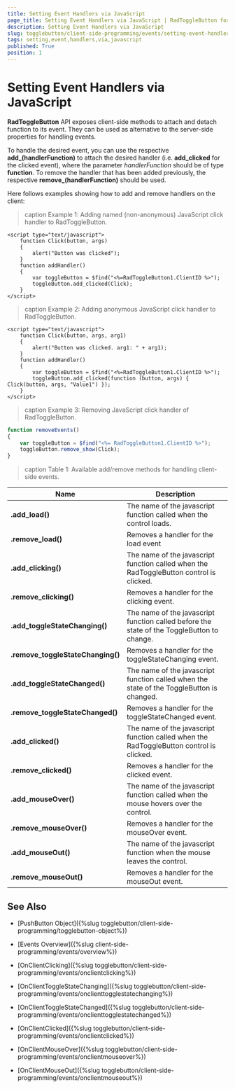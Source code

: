 ```yaml
---
title: Setting Event Handlers via JavaScript
page_title: Setting Event Handlers via JavaScript | RadToggleButton for ASP.NET AJAX Documentation
description: Setting Event Handlers via JavaScript
slug: togglebutton/client-side-programming/events/setting-event-handlers-via-javascript
tags: setting,event,handlers,via,javascript
published: True
position: 1
---
```


# Setting Event Handlers via JavaScript

**RadToggleButton** API exposes client-side methods to attach and detach function to its event. They  can be used as alternative to the server-side properties for handling events. 

To handle the desired event, you can use the respective **add_<eventName>(handlerFunction)** to attach the desired handler (i.e. **add_clicked** for the clicked event), where the parameter *handlerFunction* should be of type **function**. To remove the handler that has been added previously, the respective **remove_<eventName>(handlerFunction)** should be used.

Here follows examples showing how to add and remove handlers on the client:

>caption Example 1: Adding named (non-anonymous) JavaScript click handler to RadToggleButton.

````ASP.NET
<script type="text/javascript">
	function Click(button, args)
	{
		alert("Button was clicked");
	}
	function addHandler()
	{
		var toggleButton = $find("<%=RadToggleButton1.ClientID %>");
		toggleButton.add_clicked(Click);
	}
</script>
````

>caption Example 2: Adding anonymous JavaScript click handler to RadToggleButton.

````ASP.NET
<script type="text/javascript">
	function Click(button, args, arg1)
	{
		alert("Button was clicked. arg1: " + arg1);
	}
	function addHandler()
	{
		var toggleButton = $find("<%=RadToggleButton1.ClientID %>");
		toggleButton.add_clicked(function (button, args) { Click(button, args, "Value1") });
	}
</script>
````

>caption Example 3: Removing JavaScript click handler of RadToggleButton.

````JavaScript
function removeEvents()
{
    var toggleButton = $find("<%= RadToggleButton1.ClientID %>");
    toggleButton.remove_show(Click);
}
````

>caption Table 1: Available add/remove methods for handling client-side events.

| Name | Description |
| ------ | ------ |
| **.add_load()** |The name of the javascript function called when the control loads.|
| **.remove_load()** |Removes a handler for the load event|
| **.add_clicking()** |The name of the javascript function called when the RadToggleButton control is clicked.|
| **.remove_clicking()** |Removes a handler for the clicking event.|
| **.add_toggleStateChanging()** |The name of the javascript function called before the state of the ToggleButton to change.|
| **.remove_toggleStateChanging()** |Removes a handler for the toggleStateChanging event.|
| **.add_toggleStateChanged()** |The name of the javascript function called when the state of the ToggleButton is changed.|
| **.remove_toggleStateChanged()** |Removes a handler for the toggleStateChanged event.|
| **.add_clicked()** |The name of the javascript function called when the RadToggleButton control is clicked.|
| **.remove_clicked()** |Removes a handler for the clicked event.|
| **.add_mouseOver()** |The name of the javascript function called when the mouse hovers over the control.|
| **.remove_mouseOver()** |Removes a handler for the mouseOver event.|
| **.add_mouseOut()** |The name of the javascript function when the mouse leaves the control.|
| **.remove_mouseOut()** |Removes a handler for the mouseOut event.|

## See Also

 * [PushButton Object]({%slug togglebutton/client-side-programming/togglebutton-object%})
 
 * [Events Overview]({%slug client-side-programming/events/overview%})
 
 * [OnClientClicking]({%slug togglebutton/client-side-programming/events/onclientclicking%})

 * [OnClientToggleStateChanging]({%slug togglebutton/client-side-programming/events/onclienttogglestatechanging%})

 * [OnClientToggleStateChanged]({%slug togglebutton/client-side-programming/events/onclienttogglestatechanged%})
 
 * [OnClientClicked]({%slug togglebutton/client-side-programming/events/onclientclicked%})
 
 * [OnClientMouseOver]({%slug togglebutton/client-side-programming/events/onclientmouseover%})
 
 * [OnClientMouseOut]({%slug togglebutton/client-side-programming/events/onclientmouseout%})



